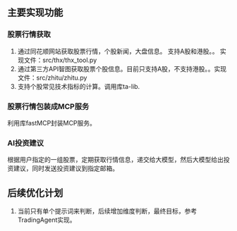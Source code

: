 
## 主要实现功能

### 股票行情获取
1. 通过同花顺网站获取股票行情，个股新闻，大盘信息。 支持A股和港股。。 实现文件：src/thx/thx_tool.py
2. 通过第三方API智图获取股票个股信息。目前只支持A股，不支持港股。。实现文件：src/zhitu/zhitu.py
3. 支持个股常见技术指标的计算。调用库ta-lib. 

### 股票行情包装成MCP服务
利用库fastMCP封装MCP服务。

### AI投资建议
根据用户指定的一组股票，定期获取行情信息，递交给大模型，然后大模型给出投资建议，同时发送投资建议到指定邮箱。


## 后续优化计划
1. 当前只有单个提示词来判断，后续增加维度判断，最终目标，参考TradingAgent实现。
